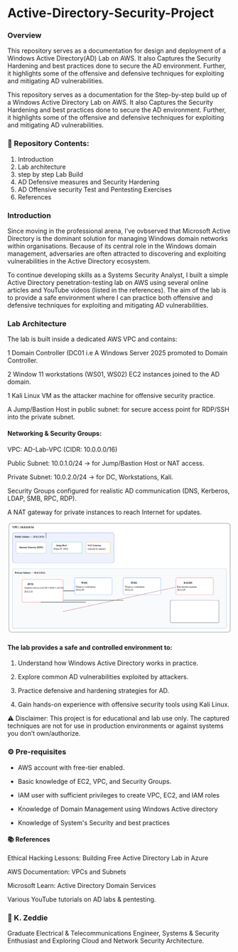 # Active-Directory-Security-Project
### Overview
This repository serves as a documentation for design and deployment of a Windows Active Directory(AD) Lab on AWS. It also Captures the Security Hardening and best practices done to secure the AD environment. Further, it highlights some of the offensive and defensive techniques for exploiting and mitigating AD vulnerabilities.

This repository serves as a documentation for the Step-by-step build up of a Windows Active Directory Lab on AWS. It also Captures the Security Hardening and best practices done to secure the AD environment. Further, it highlights some of the offensive and defensive techniques for exploiting and mitigating AD vulnerabilities.

### 📂 Repository Contents:

1. Introduction
2. Lab architecture
3. step by step Lab Build
4. AD Defensive measures and Security Hardening
5. AD Offensive security Test and Pentesting Exercises
6. References

### Introduction

Since moving in the professional arena, I’ve ovbserved that Microsoft Active Directory is the dominant solution for managing Windows domain networks within organisations. Because of its central role in the Windows domain management, adversaries are often attracted to discovering and exploiting vulnerabilities in the Active Directory ecosystem.

To continue developing skills as a Systems Security Analyst, I built a simple Active Directory penetration-testing lab on AWS using several online articles and YouTube videos (listed in the references). The aim of the lab is to provide a safe environment where I can practice both offensive and defensive techniques for exploiting and mitigating AD vulnerabilities.


###  Lab Architecture

The lab is built inside a dedicated AWS VPC and contains:

1 Domain Controller (DC01 i.e A Windows Server 2025 promoted to Domain Controller.

2 Window 11 workstations (WS01, WS02) EC2 instances joined to the AD domain.

1 Kali Linux VM as the attacker machine for offensive security practice.

A Jump/Bastion Host in public subnet: for secure access point for RDP/SSH into the private subnet.


#### Networking & Security Groups:

VPC: AD-Lab-VPC (CIDR: 10.0.0.0/16)

Public Subnet: 10.0.1.0/24 → for Jump/Bastion Host or NAT access.

Private Subnet: 10.0.2.0/24 → for DC, Workstations, Kali.

Security Groups configured for realistic AD communication (DNS, Kerberos, LDAP, SMB, RPC, RDP).

A NAT gateway for private instances to reach Internet for updates.

![AD Lab architecture diagram](./ADLabArchitecture.png)


#### The lab provides a safe and controlled environment to:

1. Understand how Windows Active Directory works in practice.

2. Explore common AD vulnerabilities exploited by attackers.

3. Practice defensive and hardening strategies for AD.

4. Gain hands-on experience with offensive security tools using Kali Linux.

⚠️ Disclaimer: This project is for educational and lab use only. The captured techniques are not for use in production environments or against systems you don’t own/authorize.


### ⚙️ Pre-requisites

- AWS account with free-tier enabled.

- Basic knowledge of EC2, VPC, and Security Groups.

- IAM user with sufficient privileges to create VPC, EC2, and IAM roles
  
- Knowledge of Domain Management using Windows Active directory
  
- Knowledge of System's Security and best practices
  

#### 📚 References

Ethical Hacking Lessons: Building Free Active Directory Lab in Azure

AWS Documentation: VPCs and Subnets

Microsoft Learn: Active Directory Domain Services

Various YouTube tutorials on AD labs & pentesting.


### 🙋 K. Zeddie
Graduate Electrical & Telecommunications Engineer, Systems & Security Enthusiast and Exploring Cloud and Network Security Architecture.
